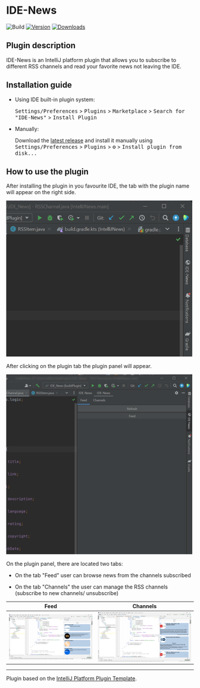 # IDE-News

![Build](https://github.com/mikh-rich-is-team/IntelliJNews/workflows/Build/badge.svg)
[![Version](https://img.shields.io/jetbrains/plugin/v/17293-intellijnews.svg)](https://plugins.jetbrains.com/plugin/17293-intellijnews)
[![Downloads](https://img.shields.io/jetbrains/plugin/d/17293-intellijnews.svg)](https://plugins.jetbrains.com/plugin/17293-intellijnews)

## Plugin description
<!-- Plugin description -->
IDE-News is an IntelliJ platform plugin that allows you to subscribe to different RSS channels and read your favorite news not leaving the IDE. 
<!-- Plugin description end -->

## Installation guide

- Using IDE built-in plugin system:
  
  <kbd>Settings/Preferences</kbd> > <kbd>Plugins</kbd> > <kbd>Marketplace</kbd> > <kbd>Search for "IDE-News"</kbd> >
  <kbd>Install Plugin</kbd>
  
- Manually:

  Download the [latest release](https://github.com/mikhirurg/IDE-News/releases/latest) and install it manually using
  <kbd>Settings/Preferences</kbd> > <kbd>Plugins</kbd> > <kbd>⚙️</kbd> > <kbd>Install plugin from disk...</kbd>

## How to use the plugin
After installing the plugin in you favourite IDE, the tab with the plugin name will appear on the right side.

<img src="/img/readme/guide_1.png" width=500>

After clicking on the plugin tab the plugin panel will appear.

<img src="/img/readme/guide_2.png" width=500>

On the plugin panel, there are located two tabs:
- On the tab "Feed" user can browse news from the channels subscribed 

- On the tab "Channels" the user can manage the RSS channels (subscribe to new channels/ unsubscribe)

| Feed                         | Channels                     |
|------------------------------|------------------------------|
| ![](/img/readme/guide_3.png) | ![](/img/readme/guide_4.png) |

---
Plugin based on the [IntelliJ Platform Plugin Template][template].

[template]: https://github.com/JetBrains/intellij-platform-plugin-template
